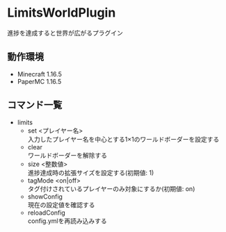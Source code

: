 # LimitsWorldPlugin
進捗を達成すると世界が広がるプラグイン

## 動作環境
- Minecraft 1.16.5
- PaperMC 1.16.5

## コマンド一覧
- limits
    - set <プレイヤー名>  
      入力したプレイヤー名を中心とする1×1のワールドボーダーを設定する
    - clear  
      ワールドボーダーを解除する
    - size <整数値>  
      進捗達成時の拡張サイズを設定する(初期値: 1)
    - tagMode <on|off>  
      タグ付けされているプレイヤーのみ対象にするか(初期値: on)
    - showConfig  
      現在の設定値を確認する
    - reloadConfig  
      config.ymlを再読み込みする